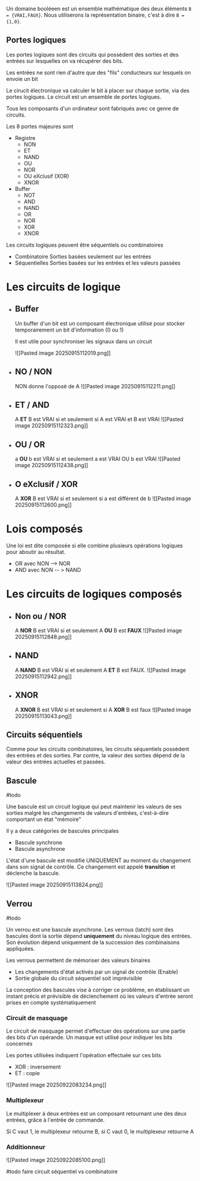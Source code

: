 
Un domaine booléeen est un ensemble mathématique des deux éléments `B = {VRAI,FAUX}`. Nous utiliserons la représentation binaire, c'est à dire `B = {1,0}`.

## Portes logiques

Les portes logiques sont des circuits qui possèdent des sorties et des entrées sur lesquelles on va récupérer des bits.

Les entrées ne sont rien d'autre que des "fils" conducteurs sur lesquels on envoie un bit

Le cirucit électronique va calculer le bit à placer sur chaque sortie, via des portes logiques. Le circuit est un ensemble de portes logiques.

Tous les composants d'un ordinateur sont fabriqués avec ce genre de circuits.

Les 8 portes majeures sont

-  Registre
	-  NON
	-  ET
	-  NAND
	-  OU
	-  NOR
	-  OU eXclusif (XOR)
	-  XNOR
-  Buffer
	-  NOT
	-  AND
	-  NAND
	-  OR
	-  NOR
	-  XOR
	-  XNOR

Les circuits logiques peuvent être séquentiels ou combinatoires
-  Combinatoire
	Sorties basées seulement sur les entrées
-  Séquentielles
	Sorties basées sur les entrées et les valeurs passées


# Les circuits de logique

- ## Buffer
	Un buffer d'un bit est un composant électronique utilisé pour stocker temporairement un bit d'information (0 ou 1)
	
	Il est utile pour synchroniser les signaux dans un circuit
	
	![[Pasted image 20250915112019.png]]
- ## NO / NON
	NON donne l'opposé de A
	![[Pasted image 20250915112211.png]]
- ## ET / AND
	A **ET** B est VRAI si et seulement si A est VRAI et
	 B est VRAI 
	![[Pasted image 20250915112323.png]]
- ## OU / OR
	a **OU** b est VRAI si et seulement a est VRAI OU b est VRAI 
	![[Pasted image 20250915112438.png]]
- ## O eXclusif / XOR
	A **XOR** B est VRAI si et seulement si a est différent de b
	![[Pasted image 20250915112600.png]]


# Lois composés 

Une loi est dite composée si elle combine plusieurs opérations logiques pour aboutir au résultat.
-  OR avec NON --> NOR
-  AND avec NON -- > NAND

# Les circuits de logiques composés

- ## Non ou / NOR
	A **NOR** B est VRAI si et seulement A **OU** B est **FAUX**
	![[Pasted image 20250915112848.png]]
- ## NAND
	A **NAND** B est VRAI si et seulement A **ET** B est FAUX.
	![[Pasted image 20250915112942.png]]
- ## XNOR
	A **XNOR** B est VRAI si et seulement si A **XOR** B est faux 
	![[Pasted image 20250915113043.png]]


## Circuits séquentiels

Comme pour les circuits combinatoires, les circuits séquentiels possèdent des entrées et des sorties. Par contre, la valeur des sorties dépend de la valeur des entrées actuelles et passées.


## Bascule

#todo 

Une bascule est un circuit logique qui peut maintenir les valeurs de ses sorties malgré les changements de valeurs d'entrées, c'est-à-dire comportant un état "mémoire"

Il y a deux catégories de bascules principales 
-  Bascule synchrone
-  Bascule asynchrone

L'état d'une bascule est modifié UNIQUEMENT au moment du changement dans son signal de contrôle. Ce changement est appelé **transition** et déclenche la bascule.

![[Pasted image 20250915113824.png]]

## Verrou

#todo 

Un verrou est une bascule asynchrone. Les verrous (latch) sont des bascules dont la sortie dépend **uniquement** du niveau logique des entrées. Son évolution dépend uniquement de la succession des combinaisons appliquées.

Les verrous permettent de mémoriser des valeurs binaires
-  Les changements d'état activés par un signal de contrôle (Enable)
-  Sortie globale du circuit séquentiel soit imprévisible

La conception des bascules vise à corriger ce problème, en établissant un instant précis et prévisible de déclenchement où les valeurs d'entrée seront prises en compte systématiquement

### Circuit de masquage

Le circuit de masquage permet d'effectuer des opérations sur une partie des bits d'un opérande. Un masque est utilisé pour indiquer les bits concernés

Les portes utilisées indiquent l'opération effectuée sur ces bits
-  XOR : inversement
-  ET : copie

![[Pasted image 20250922083234.png]]

### Multiplexeur

Le multiplexer à deux entrées est un composant retournant une des deux entrées, grâce à l'entrée de commande.

Si C vaut 1, le multiplexeur retourne B, si C vaut 0, le multiplexeur retourne A


### Additionneur

![[Pasted image 20250922085100.png]]

#todo faire circuit séquentiel vs combinatoire